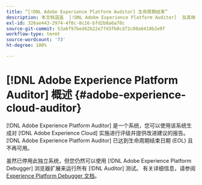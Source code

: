 ```yaml
---
title: “[!DNL Adobe Experience Platform Auditor] 生命周期结束”
description: 本文档涵盖  [!DNL Adobe Experience Platform Auditor]  及其继任者。
exl-id: 326ae443-2974-4f0c-8c16-bfd2b8a6a70c
source-git-commit: 53a6f97bed42b22e77d3fb0cd72c08a6418b2e9f
workflow-type: tm+mt
source-wordcount: '73'
ht-degree: 100%

---
```


# [!DNL Adobe Experience Platform Auditor] 概述 {#adobe-experience-cloud-auditor}

[!DNL Adobe Experience Platform Auditor] 是一个系统，您可以使用该系统生成对 [!DNL Adobe Experience Cloud] 实施进行评级并提供改进建议的报告。 [!DNL Adobe Experience Platform Auditor] 已达到生命周期结束日期 (EOL) 且不再可用。

虽然已停用此独立系统，但您仍然可以使用 [!DNL Adobe Experience Platform Debugger] 浏览器扩展来运行所有 [!DNL Auditor] 测试。 有关详细信息，请参阅 [Experience Platform Debugger 文档](https://experienceleague.adobe.com/docs/debugger/using-v2/experience-cloud-debugger.html)。
